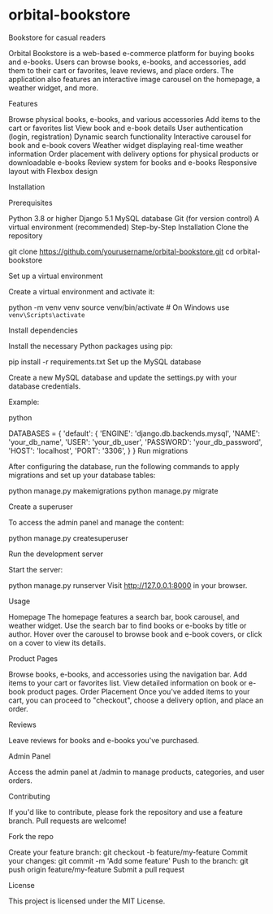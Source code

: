 # orbital-bookstore
Bookstore for casual readers


Orbital Bookstore is a web-based e-commerce platform for buying books and e-books. Users can browse books, e-books, and accessories, add them to their cart or favorites, leave reviews, and place orders. The application also features an interactive image carousel on the homepage, a weather widget, and more.

Features

Browse physical books, e-books, and various accessories
Add items to the cart or favorites list
View book and e-book details
User authentication (login, registration)
Dynamic search functionality
Interactive carousel for book and e-book covers
Weather widget displaying real-time weather information
Order placement with delivery options for physical products or downloadable e-books
Review system for books and e-books
Responsive layout with Flexbox design

Installation

Prerequisites

Python 3.8 or higher
Django 5.1
MySQL database
Git (for version control)
A virtual environment (recommended)
Step-by-Step Installation
Clone the repository


git clone https://github.com/yourusername/orbital-bookstore.git
cd orbital-bookstore

Set up a virtual environment

Create a virtual environment and activate it:


python -m venv venv
source venv/bin/activate  # On Windows use `venv\Scripts\activate`

Install dependencies

Install the necessary Python packages using pip:


pip install -r requirements.txt
Set up the MySQL database

Create a new MySQL database and update the settings.py with your database credentials.

Example:

python

DATABASES = {
    'default': {
        'ENGINE': 'django.db.backends.mysql',
        'NAME': 'your_db_name',
        'USER': 'your_db_user',
        'PASSWORD': 'your_db_password',
        'HOST': 'localhost',
        'PORT': '3306',
    }
}
Run migrations

After configuring the database, run the following commands to apply migrations and set up your database tables:


python manage.py makemigrations
python manage.py migrate

Create a superuser

To access the admin panel and manage the content:


python manage.py createsuperuser

Run the development server

Start the server:


python manage.py runserver
Visit http://127.0.0.1:8000 in your browser.

Usage

Homepage
The homepage features a search bar, book carousel, and weather widget. Use the search bar to find books or e-books by title or author. Hover over the carousel to browse book and e-book covers, or click on a cover to view its details.

Product Pages

Browse books, e-books, and accessories using the navigation bar.
Add items to your cart or favorites list.
View detailed information on book or e-book product pages.
Order Placement
Once you've added items to your cart, you can proceed to "checkout", choose a delivery option, and place an order.

Reviews

Leave reviews for books and e-books you've purchased.

Admin Panel

Access the admin panel at /admin to manage products, categories, and user orders.

Contributing

If you'd like to contribute, please fork the repository and use a feature branch. Pull requests are welcome!

Fork the repo

Create your feature branch: git checkout -b feature/my-feature
Commit your changes: git commit -m 'Add some feature'
Push to the branch: git push origin feature/my-feature
Submit a pull request

License

This project is licensed under the MIT License.



